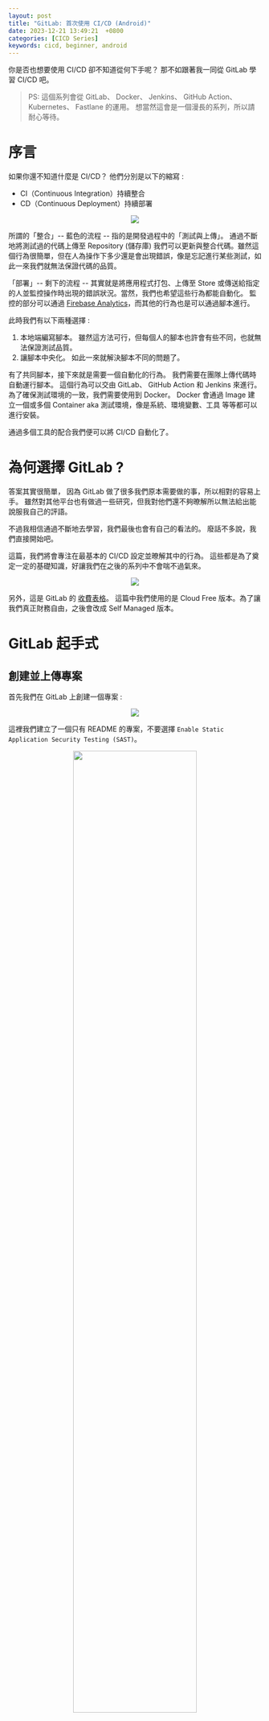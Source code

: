 ```yaml
---
layout: post
title: "GitLab: 首次使用 CI/CD (Android)"
date: 2023-12-21 13:49:21  +0800
categories: [CICD Series]
keywords: cicd, beginner, android
---
```


你是否也想要使用 CI/CD 卻不知道從何下手呢？ 那不如跟著我一同從 GitLab 學習 CI/CD 吧。

> PS: 這個系列會從 GitLab、 Docker、 Jenkins、 GitHub Action、 Kubernetes、 Fastlane 的運用。 想當然這會是一個漫長的系列，所以請耐心等待。

# 序言

如果你還不知道什麼是 CI/CD？ 他們分別是以下的縮寫 :

- CI（Continuous Integration）持續整合
- CD（Continuous Deployment）持續部署

<center>
    <a href = "https://www.ediiie.com/blog/what-is-continuous-integration-tools-and-technologies/">
        <img src = "https://www.ediiie.com/blog/assets/admin/uploads/what-is-continuous-integration-tools-and-technologies.jpg"/>
    </a>
</center>

所謂的「整合」-- 藍色的流程 -- 指的是開發過程中的「測試與上傳」。 通過不斷地將測試過的代碼上傳至 Repository (儲存庫) 我們可以更新與整合代碼。雖然這個行為很簡單，但在人為操作下多少還是會出現錯誤，像是忘記進行某些測試，如此一來我們就無法保證代碼的品質。

「部署」-- 剩下的流程 -- 其實就是將應用程式打包、上傳至 Store 或傳送給指定的人並監控操作時出現的錯誤狀況。當然，我們也希望這些行為都能自動化。 監控的部分可以通過 [Firebase Analytics](https://firebase.google.com/docs/analytics)，而其他的行為也是可以通過腳本進行。

此時我們有以下兩種選擇 :

1. 本地端編寫腳本。 雖然這方法可行，但每個人的腳本也許會有些不同，也就無法保證測試品質。
2. 讓腳本中央化。 如此一來就解決腳本不同的問題了。

有了共同腳本，接下來就是需要一個自動化的行為。 我們需要在團隊上傳代碼時自動運行腳本。 這個行為可以交由 GitLab、 GitHub Action 和 Jenkins 來進行。 為了確保測試環境的一致，我們需要使用到 Docker。 Docker 會通過 Image 建立一個或多個 Container aka 測試環境，像是系統、環境變數、工具 等等都可以進行安裝。

通過多個工具的配合我們便可以將 CI/CD 自動化了。

# 為何選擇 GitLab ?

答案其實很簡單， 因為 GitLab 做了很多我們原本需要做的事，所以相對的容易上手。 雖然對其他平台也有做過一些研究，但我對他們還不夠暸解所以無法給出能說服我自己的評語。

不過我相信通過不斷地去學習，我們最後也會有自己的看法的。 廢話不多說，我們直接開始吧。

這篇，我們將會專注在最基本的 CI/CD 設定並暸解其中的行為。 這些都是為了奠定一定的基礎知識，好讓我們在之後的系列中不會喘不過氣來。

<center>
<img src = "/images/common/thirst-for-knownledge.gif"/>
</center>

另外，這是 GitLab 的 [收費表格](https://about.gitlab.com/pricing/)。 這篇中我們使用的是 Cloud Free 版本。為了讓我們真正財務自由，之後會改成 Self Managed 版本。

# GitLab 起手式

## 創建並上傳專案

首先我們在 GitLab 上創建一個專案 :

<center>
    <img src = "/images/posts/jekyll/cicd/gitlab/1_1_create_project.png"/>
</center>

這裡我們建立了一個只有 README 的專案，不要選擇 `Enable Static Application Security Testing (SAST)`。

<center>
    <img src = "/images/posts/jekyll/cicd/gitlab/1_2_project_created.png" style="width:70%"/>
</center>

然後我們先將我們創建的 Android 專案推上去 :

<center>
    <img src = "/images/posts/jekyll/cicd/gitlab/1_3_push_android.png" style="width:70%"/>
</center>

接下來如果我們想要使用 GitLab 的 CI/CD 服務就需要定義一個 [**YAML**](https://en.wikipedia.org/wiki/YAML) 檔案。

## 新增 `.gitlab-ci.yml`

如果我們想要使用 CI/CD，我們就需要加入一個 `.gitlab-ci.yml` 檔案。

<center>
    <img src = "/images/posts/jekyll/cicd/gitlab/1_4_create_new_file.png" style="width:70%"/>
</center>

> 他的名稱可以不同，但這個名稱是較為常用，而且是會被 GitLab 自動認出。

<center>
    <a href="https://docs.gitlab.com/ee/ci/quick_start/#create-a-gitlab-ciyml-file"><img src = "/images/posts/jekyll/cicd/gitlab/1_5_create_gitlab_ci_yml.png" style="width:70%"/></a>
</center>

### 選擇 Template

因為 GitLab 認得出 `.gitlab-ci.yml` 所以他會顯示 `add template` 的選項。 這裡我們選擇了 `Android`，然後就會看到 :

```yml
# This file is a template, and might need editing before it works on your project.
# To contribute improvements to CI/CD templates, please follow the Development guide at:
# https://docs.gitlab.com/ee/development/cicd/templates.html
# This specific template is located at:
# https://gitlab.com/gitlab-org/gitlab/-/blob/master/lib/gitlab/ci/templates/Android.gitlab-ci.yml

# Read more about this script on this blog post https://about.gitlab.com/2018/10/24/setting-up-gitlab-ci-for-android-projects/, by Jason Lenny
# If you are interested in using Android with FastLane for publishing take a look at the Android-Fastlane template.

image: eclipse-temurin:17-jdk-jammy

variables:
  # ANDROID_COMPILE_SDK is the version of Android you're compiling with.
  # It should match compileSdkVersion.
  ANDROID_COMPILE_SDK: "33"

  # ANDROID_BUILD_TOOLS is the version of the Android build tools you are using.
  # It should match buildToolsVersion.
  ANDROID_BUILD_TOOLS: "33.0.2"

  # It's what version of the command line tools we're going to download from the official site.
  # Official Site-> https://developer.android.com/studio/index.html
  # There, look down below at the cli tools only, sdk tools package is of format:
  #        commandlinetools-os_type-ANDROID_SDK_TOOLS_latest.zip
  # when the script was last modified for latest compileSdkVersion, it was which is written down below
  ANDROID_SDK_TOOLS: "9477386"

# Packages installation before running script
before_script:
  - apt-get --quiet update --yes
  - apt-get --quiet install --yes wget unzip

  # Setup path as android_home for moving/exporting the downloaded sdk into it
  - export ANDROID_HOME="${PWD}/android-sdk-root"
  # Create a new directory at specified location
  - install -d $ANDROID_HOME
  # Here we are installing androidSDK tools from official source,
  # (the key thing here is the url from where you are downloading these sdk tool for command line, so please do note this url pattern there and here as well)
  # after that unzipping those tools and
  # then running a series of SDK manager commands to install necessary android SDK packages that'll allow the app to build
  - wget --no-verbose --output-document=$ANDROID_HOME/cmdline-tools.zip https://dl.google.com/android/repository/commandlinetools-linux-${ANDROID_SDK_TOOLS}_latest.zip
  - unzip -q -d "$ANDROID_HOME/cmdline-tools" "$ANDROID_HOME/cmdline-tools.zip"
  - mv -T "$ANDROID_HOME/cmdline-tools/cmdline-tools" "$ANDROID_HOME/cmdline-tools/tools"
  - export PATH=$PATH:$ANDROID_HOME/cmdline-tools/latest/bin:$ANDROID_HOME/cmdline-tools/tools/bin

  # Nothing fancy here, just checking sdkManager version
  - sdkmanager --version

  # use yes to accept all licenses
  - yes | sdkmanager --licenses > /dev/null || true
  - sdkmanager "platforms;android-${ANDROID_COMPILE_SDK}"
  - sdkmanager "platform-tools"
  - sdkmanager "build-tools;${ANDROID_BUILD_TOOLS}"

  # Not necessary, but just for surity
  - chmod +x ./gradlew

# Basic android and gradle stuff
# Check linting
lintDebug:
  interruptible: true
  stage: build
  script:
    - ./gradlew -Pci --console=plain :app:lintDebug -PbuildDir=lint
  artifacts:
    paths:
      - app/lint/reports/lint-results-debug.html
    expose_as: "lint-report"
    when: always

# Make Project
assembleDebug:
  interruptible: true
  stage: build
  script:
    - ./gradlew assembleDebug
  artifacts:
    paths:
      - app/build/outputs/

# Run all tests, if any fails, interrupt the pipeline(fail it)
debugTests:
  needs: [lintDebug, assembleDebug]
  interruptible: true
  stage: test
  script:
    - ./gradlew -Pci --console=plain :app:testDebug
```

這個只是一個模板，我們還需要進行簡單的修改。

> 如果你使用別的名稱，你也可以在 <a href="https://gitlab.com/gitlab-org/gitlab/-/tree/master/lib/gitlab/ci/templates">這裡</a> 找到你所需要的模板。

### 更新 `variables`

這部分定義了這個 `yml` 的 全域變數

```yml
variables:
  ANDROID_COMPILE_SDK: "33"
  ANDROID_BUILD_TOOLS: "33.0.2"
  ANDROID_SDK_TOOLS: "9477386"
```

這三個參數都需要進行修改。
首先，我們需要將 `ANDROID_COMPILE_SDK` 與我們 `build.gradle` 中的 `compileSdkVersion` 或 `build.gradle.kts` 中的 `compileSdk` 一致。

然後需要在 AS 中設定目前專案使用的 `ANDROID_BUILD_TOOLS` (預設是最新)。 我們可以從兩個地方進行設定 :

1. 在 AS 點擊 `File > Project Structure > Modules` 並選擇所需要的版本。 選擇哪個可以參考 [官方](https://developer.android.com/studio/releases/build-tools?hl=zh-tw)。
2. 直接在 `build.gradle` 中的 `android` 定義 `buildToolsVersion "33.0.2"` 或你想要的版本。

最後我們需要指定 `ANDROID_SDK_TOOLS` 版本，這個是 Command Line Tool 的版本。 我們可以通過註解中的 [官方網站](https://developer.android.com/studio#cmdline-tools) 在最下方找到目標版本號碼。 Command Line Tool 的名稱會有以下格式 :

```shell
# commandlinetools-{PlatForm}-{Version}_latest.zip
commandlinetools-mac-10406996_latest.zip
```

此時我看到的是 **10406996**。 所以最後 `variables` 變成 :

```yml
variables:
  ANDROID_COMPILE_SDK: "34"
  ANDROID_BUILD_TOOLS: "33.0.1"
  ANDROID_SDK_TOOLS: "10406996"
```

修改後就可以推上去了。

如果有對專案進行修改，要記得將 local 與 remote 的專案都更新一次才行。

現在我們就已經完成簡單的 CI/CD 設定了。 接下來就可以去 GitLab 專案中查看。

## 查看 CI/CD 流程

我們去 GitLab 上查看專案，並點擊側欄的 `Build > Pipeline` 你應該會看到 `Running` :

<center>
    <img src = "/images/posts/jekyll/cicd/gitlab/1_7_first_pipeline.png" style = "width:70%"/>
</center>

如果一切順利，最後就會看到 `Passed` :

<center>
    <img src = "/images/posts/jekyll/cicd/gitlab/1_8_first_pipline_passed.png" style = "width:70%"/>
</center>

如果我們點擊 `Passed`，他會顯示另一個畫面。 當中，我們可以看到以 stage 分類的 jobs。 而此時我們會有兩個 stages :

- `build`
- `test`

而 `build` 又有兩個 `job` :

- `assembleDebug`
- `lintDebug`

另外 `test` 則只有一個 `job` :

- `debugTest`

這些 jobs 就是 `yml` 中定義的 :

```yml
lintDebug: ...
assembleDebug: ...
debugTests: ...
```

這頁面還可以顯示 jobs 之間的依賴關係 :

<center>
    <img src = "/images/posts/jekyll/cicd/gitlab/1_9_first_pipline_jobs_dep.png" style="width:70%"/>
</center>

由此可見，`debugTests` 必須在 `lintDebug` 與 `assembleDebug` 完成後執行，就如同 `yml` 中的定義 :

```yml
debugTests:
  // 通過 needs 我們可以建立一個與 lintDebug 與 assembleDebug 相關的 DAG
  // https://about.gitlab.com/blog/2021/08/24/stageless-pipelines/
  needs: [lintDebug, assembleDebug]
  ...
```

> <a href="https://docs.gitlab.com/ee/ci/yaml/index.html#stages">預設中會有 5 種階段</a> : <code>.pre</code>, <code>build</code>, <code>test</code>, <code>deploy</code> 與 <code>.post</code>。 而且會按這個順序執行。 當我們沒有指定 job 會在哪個階段進行時，他會被設為 <code>test</code>。 如果我們設定在一個不存在的階段， CI/CD 就會失敗。

恭喜啊～你現在已經執行了你第一個 CI/CD 了。

# 解讀 `yml`

在我們的 `yml` 中，我們知道有以下部分 :

| 關鍵字          | 作用                                                     |
| :-------------- | :------------------------------------------------------- |
| `image`         | Use Docker images.                                       |
| `variables`     | Define CI/CD variables for all job in the pipeline.      |
| `before_script` | Override a set of commands that are executed before job. |

這些都是 GitLab 中定義的 [關鍵詞](https://docs.gitlab.com/ee/ci/yaml/index.html)。

接下來我們來解讀這些關鍵詞使用的作用吧。

## 解讀 image

所謂的 [`image`](https://docs.docker.com/get-started/overview/#images) 是一個負責創建 Docker Container 的唯讀的模板。

> Image 與 Container 的關係就像是類別與物件的關係。

這裡使用的 image 是 [`eclipse-temurin:17-jdk-jammy`](https://github.com/docker-library/official-images/blob/master/library/eclipse-temurin)。這是繼 OpenJdk 停止支援後建議的其中一個鏡面。

`eclipse-temurin` 其實有很多版本，這裡我們指定使用 `17-jdk-jammy`。 通過 [eclipse-temurin 函式庫](https://github.com/docker-library/official-images/blob/master/library/eclipse-temurin) 我們可以看到 Image 會使用的全域變數 :

```
Tags: 17.0.9_9-jdk-jammy, 17-jdk-jammy, 17-jammy
SharedTags: 17.0.9_9-jdk, 17-jdk, 17
Architectures: amd64, arm32v7, arm64v8, ppc64le, s390x
GitCommit: f6d4923380ecb1ec4b0d58c633ebb0aeed4c8332
Directory: 17/jdk/ubuntu/jammy
```

然後可以在 [Adoptium Containers](https://github.com/adoptium/containers/tree/main/17/jdk/ubuntu/jammy) 中找到 `17/jdk/ubuntu/jammy`。

Docker 便會透過 [**Dockerfile**](https://github.com/adoptium/containers/blob/main/17/jdk/ubuntu/jammy/Dockerfile) 進行系統設定、環境變數的修改、 OpenJdk 的安裝 與 `entrypoint.sh` 的運行。

[`entrypoint.sh`](https://github.com/adoptium/containers/blob/main/17/jdk/ubuntu/jammy/entrypoint.sh) 會有以下格式 :

```shell
set -e
... # code，這裡是更新 ca-certificates 並存放在 truststore 中。
exec "$@"
```

- `set -e` 會監聽腳本中的指令是否成功，一旦失敗就會退出。
- `exec "$@"` 則會執行執行腳本之後所調用的方法。如果此方法是開啟新的進程 (程式)，他便會取代目前的進程 (parent process)。

其中 `exec "$@"` 可以通過 [以下範例](https://zhuanlan.zhihu.com/p/560214904) 暸解 :

1. 創建一個腳本 :
   ```shell
   # script.sh
   exec "$@"
   ```
2. 在終端機運行腳本 :
   `shell > sh script.sh echo "hello" hello`
   如果去掉 `exec "$@"`， `hello` 就不會出現了。

所以 `"$@"` 其實就是輸入值，也就是 `echo "hello"`。

<u>那為什麼需要取代父進程呢？</u>

我們可以從這個 [回應](https://stackoverflow.com/questions/32255814/what-purpose-does-using-exec-in-docker-entrypoint-scripts-serve/32261019#32261019) 中暸解，這個行為是為了讓 Container 能順利接收到 `docker stop` 所傳遞出來的 `SIGTERM`。

如果不通過 `exec` 啟動或創建 containers 時，這些訊號就需要由父進程接收、處理與傳遞。

而這個 [回應](https://stackoverflow.com/a/32255981/18597115) 則說明有無 `exec` 時父子進程的關係。

## 解讀 variables

這裡我們只是設定了全域變數，所以沒什麼需要解讀的。

## 解讀 before_script

> Override a set of commands that are executed before job.

這部分基本上就是進行 jobs 執行前的最後設定。 我們的範例中做了以下行為 :

1. 更新系統中的 package
2. 安裝 `wget` 與 `unzip`
3. 安裝 `commandlinetools`
4. 通過 `sdkmanager` 安裝 Android 需要的 `build-tools` 和 `platform-tools`
5. 確保我們對 `./gradlew` 有執行權

```yml
# Packages installation before running script
before_script:
  #### 1. 更新 apt-get
  ## apt-get 是以 Debian 為基礎的 Linux 分發 (或發佈版本) 的套件管理員工具
  ## https://aws.amazon.com/tw/compare/the-difference-between-apt-and-apt-get/
  - apt-get --quiet update --yes

  #### 2. 安裝 wget 與 unzip
  ## wget 是讓我們可以進行網路通訊的，包括 HTTP, HTTPS 及 FTP (https://en.wikipedia.org/wiki/Wget)
  - apt-get --quiet install --yes wget unzip

  #### 3. 設定環境變數，在此位置創建新的資料夾
  # Setup path as android_home for moving/exporting the downloaded sdk into it
  - export ANDROID_HOME="${PWD}/android-sdk-root"
  # Create a new directory at specified location
  - install -d $ANDROID_HOME

  #### 4. 通過 wget 取得 command line tool 、解包、通過 mv -T 將 cmdline-tools 改為 tools 資料夾， 最後更新環境變數。
  ## mv -T 的作用可以看 https://www.gnu.org/software/coreutils/manual/html_node/Target-directory.html
  # Here we are installing androidSDK tools from official source,
  # (the key thing here is the url from where you are downloading these sdk tool for command line, so please do note this url pattern there and here as well)
  # after that unzipping those tools and
  # then running a series of SDK manager commands to install necessary android SDK packages that'll allow the app to build
  - wget --no-verbose --output-document=$ANDROID_HOME/cmdline-tools.zip https://dl.google.com/android/repository/commandlinetools-linux-${ANDROID_SDK_TOOLS}_latest.zip
  - unzip -q -d "$ANDROID_HOME/cmdline-tools" "$ANDROID_HOME/cmdline-tools.zip"
  - mv -T "$ANDROID_HOME/cmdline-tools/cmdline-tools" "$ANDROID_HOME/cmdline-tools/tools"
  - export PATH=$PATH:$ANDROID_HOME/cmdline-tools/latest/bin:$ANDROID_HOME/cmdline-tools/tools/bin

  #### 5. 檢查 sdkmanager 並安裝不同的 packages
  ## https://developer.android.com/tools/sdkmanager#install
  # Nothing fancy here, just checking sdkManager version
  - sdkmanager --version

  # use yes to accept all licenses
  - yes | sdkmanager --licenses > /dev/null || true
  - sdkmanager "platforms;android-${ANDROID_COMPILE_SDK}"
  - sdkmanager "platform-tools"
  - sdkmanager "build-tools;${ANDROID_BUILD_TOOLS}"

  #### 6. 確保我們對 gradlew 有執行權
  # Not necessary, but just for surity
  - chmod +x ./gradlew
```

## 解讀 jobs

這裡我們只能透過 [job 關鍵字](https://docs.gitlab.com/ee/ci/yaml/#job-keywords) 來暸解他們都做了什麼。

```yml
lintDebug:
  # 設定可被停止
  interruptible: true
  # 指定執行階段
  stage: build
  # 定義行為
  script:
    # -pci 會追蹤 bug 並以 html 或 xml 記錄起來 (https://github.com/paulbakker/configuration-example/blob/master/cnf/gradle/doc/BUILDING-GRADLE.md#findbugs-2)
    # -PbuildDir 設定 build directory 為 lint 資料夾。 (https://stackoverflow.com/questions/23008485/change-gradle-build-directory-in-android-studio)
    # 執行 :app:lintDebug Task
    - ./gradlew -Pci --console=plain :app:lintDebug -PbuildDir=lint
  # 設定產物
  artifacts:
    paths:
      # 如果有錯誤，我們便可在這 html 檔案中得知原因
      - app/lint/reports/lint-results-debug.html
    # lint-results-debug.html 在 Merge Request 畫面中會以 lint-report 名稱呈現
    expose_as: "lint-report"
    # 設定什麼狀態下執行這個 job (https://docs.gitlab.com/ee/ci/yaml/#when)
    # 預設是 on_success (前面的 job 成功才會跑)
    when: always

# Make Project
assembleDebug:
  interruptible: true
  stage: build
  script:
    - ./gradlew assembleDebug
  artifacts:
    paths:
      - app/build/outputs/

# Run all tests, if any fails, interrupt the pipeline(fail it)
debugTests:
  # https://docs.gitlab.com/ee/ci/yaml/#needs
  # 按順序執行當中的 jobs，並在這些 jobs 都完成後才會執行這個 job
  needs: [lintDebug, assembleDebug]
  interruptible: true
  stage: test
  script:
    - ./gradlew -Pci --console=plain :app:testDebug
```

目前我們只是使用 GitLab 提供的模板，之後在開法過程便會漸漸改變。

# 為什麼 GitLab 可以進行 CI/CD ?

我相信你也有這個問題吧？ 是吧？ ... 只有我嗎？ ... 好吧。

其實是因為 GitLab 也是通過 Docker 來進行 CI/CD 的。 我們可以在 Pipeline 執行後的 Artifacts 中看出來 :

```shell
Running with gitlab-runner 16.6.0~beta.105.gd2263193 (d2263193)
  on blue-4.saas-linux-small-amd64.runners-manager.gitlab.com/default J2nyww-s, system ID: s_cf1798852952
  feature flags: FF_USE_IMPROVED_URL_MASKING:true

# 設定 Docker 並下載 Image
Preparing the "docker+machine" executor
00:10
Using Docker executor with image eclipse-temurin:17-jdk-jammy ...
Pulling docker image eclipse-temurin:17-jdk-jammy ...
Using docker image sha256:b97bd7dd6cbd993d1779abf824abc6445509e3294d9a4f26e217478bd3c10dc6 for eclipse-temurin:17-jdk-jammy with digest eclipse-temurin@sha256:d87a5e63a3d0cc562a8c9207328311d72f9aaf8948b5ee082acf4c1e015835b5 ...
```

等之後開始暸解 Docker 時再探討其命令的含義吧。

<u>但在此之前，你們有注意到在 Docker 之前的那行嗎？</u>

`gitlab-runner` 又是什麼呢？

> GitLab Runner is an application that works with GitLab CI/CD to run jobs in a pipeline.

如果我們使用的是 GitLab.com，我們可以使用 GitLab 預設的 GitLab Runner。 當然，我們還是可以自訂，這也是接觸後會再提。

# 總結

CI/CD 是由多個 Pipeline 來定義行為。 而每個 Pipeline 則會由多個 Job 來定義細節。 這些 Pipeline 之後會由 GitLab Runner 來執行。 而執行 Pipeline 所需要的環境與系統則是由 Docker 提供。

雖然這篇只提到如何使用 GitLab 提供的模板 CI/CD 設定以及解釋指令的作用。 但這些都是之後使用其他工具的墊腳石。

希望大家都能再接再厲，一同學會 GitLab 與多個平台和工具的 CI/CD 吧。

加油 ~~~

# Reference

1. [yml 模板](https://gitlab.com/gitlab-org/gitlab/-/tree/master/lib/gitlab/ci/templates)
